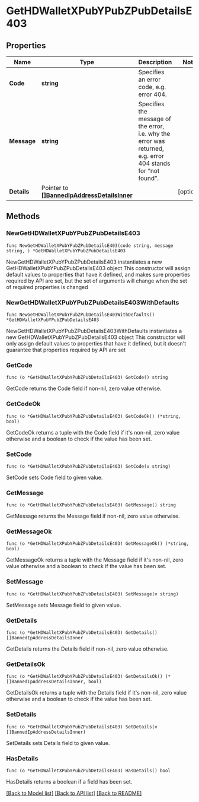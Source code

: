 # GetHDWalletXPubYPubZPubDetailsE403

## Properties

Name | Type | Description | Notes
------------ | ------------- | ------------- | -------------
**Code** | **string** | Specifies an error code, e.g. error 404. | 
**Message** | **string** | Specifies the message of the error, i.e. why the error was returned, e.g. error 404 stands for “not found”. | 
**Details** | Pointer to [**[]BannedIpAddressDetailsInner**](BannedIpAddressDetailsInner.md) |  | [optional] 

## Methods

### NewGetHDWalletXPubYPubZPubDetailsE403

`func NewGetHDWalletXPubYPubZPubDetailsE403(code string, message string, ) *GetHDWalletXPubYPubZPubDetailsE403`

NewGetHDWalletXPubYPubZPubDetailsE403 instantiates a new GetHDWalletXPubYPubZPubDetailsE403 object
This constructor will assign default values to properties that have it defined,
and makes sure properties required by API are set, but the set of arguments
will change when the set of required properties is changed

### NewGetHDWalletXPubYPubZPubDetailsE403WithDefaults

`func NewGetHDWalletXPubYPubZPubDetailsE403WithDefaults() *GetHDWalletXPubYPubZPubDetailsE403`

NewGetHDWalletXPubYPubZPubDetailsE403WithDefaults instantiates a new GetHDWalletXPubYPubZPubDetailsE403 object
This constructor will only assign default values to properties that have it defined,
but it doesn't guarantee that properties required by API are set

### GetCode

`func (o *GetHDWalletXPubYPubZPubDetailsE403) GetCode() string`

GetCode returns the Code field if non-nil, zero value otherwise.

### GetCodeOk

`func (o *GetHDWalletXPubYPubZPubDetailsE403) GetCodeOk() (*string, bool)`

GetCodeOk returns a tuple with the Code field if it's non-nil, zero value otherwise
and a boolean to check if the value has been set.

### SetCode

`func (o *GetHDWalletXPubYPubZPubDetailsE403) SetCode(v string)`

SetCode sets Code field to given value.


### GetMessage

`func (o *GetHDWalletXPubYPubZPubDetailsE403) GetMessage() string`

GetMessage returns the Message field if non-nil, zero value otherwise.

### GetMessageOk

`func (o *GetHDWalletXPubYPubZPubDetailsE403) GetMessageOk() (*string, bool)`

GetMessageOk returns a tuple with the Message field if it's non-nil, zero value otherwise
and a boolean to check if the value has been set.

### SetMessage

`func (o *GetHDWalletXPubYPubZPubDetailsE403) SetMessage(v string)`

SetMessage sets Message field to given value.


### GetDetails

`func (o *GetHDWalletXPubYPubZPubDetailsE403) GetDetails() []BannedIpAddressDetailsInner`

GetDetails returns the Details field if non-nil, zero value otherwise.

### GetDetailsOk

`func (o *GetHDWalletXPubYPubZPubDetailsE403) GetDetailsOk() (*[]BannedIpAddressDetailsInner, bool)`

GetDetailsOk returns a tuple with the Details field if it's non-nil, zero value otherwise
and a boolean to check if the value has been set.

### SetDetails

`func (o *GetHDWalletXPubYPubZPubDetailsE403) SetDetails(v []BannedIpAddressDetailsInner)`

SetDetails sets Details field to given value.

### HasDetails

`func (o *GetHDWalletXPubYPubZPubDetailsE403) HasDetails() bool`

HasDetails returns a boolean if a field has been set.


[[Back to Model list]](../README.md#documentation-for-models) [[Back to API list]](../README.md#documentation-for-api-endpoints) [[Back to README]](../README.md)


